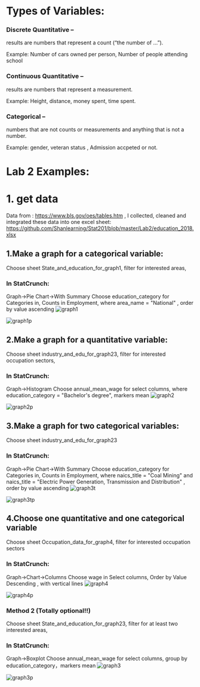 
# Types of Variables: 

### Discrete Quantitative – 

results are numbers that represent a count (“the number of …”).

Example: Number of cars owned per person, Number of people attending school 

### Continuous Quantitative – 

results are numbers that represent a measurement.

Example: Height, distance, money spent, time spent.

### Categorical – 

numbers that are not counts or measurements and anything that is not a number.

Example: gender, veteran status , Admission accpeted or not.


# Lab 2 Examples:

# 1. get data 
Data from : https://www.bls.gov/oes/tables.htm , I collected, cleaned and integrated these data into one excel sheet: https://github.com/Shanlearning/Stat201/blob/master/Lab2/education_2018.xlsx


## 1.Make a graph for a categorical variable:
Choose sheet State_and_education_for_graph1, filter for interested areas,
### In StatCrunch:
Graph->Pie Chart->With Summary
Choose education_category for Categories in, Counts in Employment, where area_name = "National" , order by value ascending
![graph1](https://github.com/Shanlearning/Stat201/blob/master/Lab2/pics/graph1.PNG)

![graph1p](https://github.com/Shanlearning/Stat201/blob/master/Lab2/pics/graph1p.PNG)
## 2.Make a graph for a quantitative variable:
Choose sheet industry_and_edu_for_graph23, filter for interested occupation sectors,
### In StatCrunch:
Graph->Histogram
Choose annual_mean_wage for select columns, where education_category = "Bachelor's degree", markers mean
![graph2](https://github.com/Shanlearning/Stat201/blob/master/Lab2/pics/graph2.PNG)

![graph2p](https://github.com/Shanlearning/Stat201/blob/master/Lab2/pics/graph2p.PNG)
## 3.Make a graph for two categorical variables:
Choose sheet industry_and_edu_for_graph23
### In StatCrunch:
Graph->Pie Chart->With Summary
Choose education_category for Categories in, Counts in Employment, where naics_title = "Coal Mining" and naics_title = "Electric Power Generation, Transmission and Distribution" , order by value ascending
![graph3t](https://github.com/Shanlearning/Stat201/blob/master/Lab2/pics/graph3t.PNG)

![graph3tp](https://github.com/Shanlearning/Stat201/blob/master/Lab2/pics/graph3tp.PNG)

## 4.Choose one quantitative and one categorical variable
Choose sheet Occupation_data_for_graph4, filter for interested occupation sectors

### In StatCrunch:
Graph->Chart->Columns
Choose wage in Select columns, Order by Value Descending , with vertical lines
![graph4](https://github.com/Shanlearning/Stat201/blob/master/Lab2/pics/graph4.PNG)

![graph4p](https://github.com/Shanlearning/Stat201/blob/master/Lab2/pics/graph4p.PNG)

### Method 2 (Totally optional!!)
Choose sheet State_and_education_for_graph23, filter for at least two interested areas,
### In StatCrunch:
Graph->Boxplot
Choose annual_mean_wage for select columns, group by education_category，markers mean
![graph3](https://github.com/Shanlearning/Stat201/blob/master/Lab2/pics/graph3.PNG)

![graph3p](https://github.com/Shanlearning/Stat201/blob/master/Lab2/pics/graph3p.PNG)

